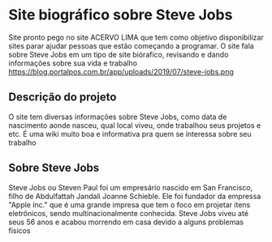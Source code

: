 # Site biográfico sobre Steve Jobs
Site pronto pego no site ACERVO LIMA que tem como objetivo disponibilizar sites parar ajudar pessoas que estão começando a programar. O site fala sobre Steve Jobs em um tipo de site biórafico, revisando e dando informações sobre sua vida e trabalho
https://blog.portalpos.com.br/app/uploads/2019/07/steve-jobs.png
## Descrição do projeto
O site tem diversas informações sobre Steve Jobs, como data de nascimento aonde nasceu, qual local viveu, onde trabalhou seus projetos e etc. É uma wiki muito boa e informativa pra quem se interessa sobre seu trabalho 


## Sobre Steve Jobs
Steve Jobs ou Steven Paul foi um empresário nascido em San Francisco, filho de Abdulfattah Jandali Joanne Schieble. Ele foi fundador da empressa "Apple inc." que é uma grande impresa que tem o foco em projetar itens eletrônicos, sendo multinacionalmente conhecida. Steve Jobs viveu até seus 56 anos e acabou morrendo em casa devido a alguns problemas fisicos 
